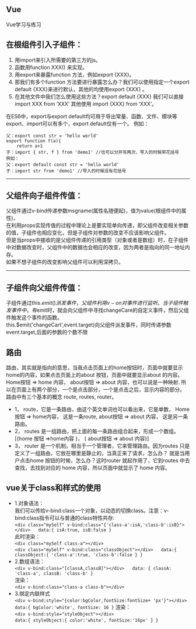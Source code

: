 ## Vue
Vue学习与练习
## 在根组件引入子组件：
1. 用import来引入所需要的第三方的js。 
2. 函数用function XXX() 来实现。 
3. 用export来暴露function 方法，例如export {XXX}。 
4. 那我们有多个function 方法要进行暴露怎么办？我们可以使用指定一个export default {XXX}来进行默认，其他的均使用export {XXX} 。 
5. 在其他文件中我们怎么使用这些方法？export default {XXX} 我们可以直接 import XXX from ‘XXX’ 
其他使用  import {XXX} from ‘XXX’。

在ES6中，export与export default均可用于导出常量、函数、文件、模块等
export、import可以有多个，export default仅有一个。
例如：
```
父：export const str = 'hello world'
export function f(a){
    return a+1
子：import { str, f } from 'demo1' //也可以分开写两次，导入的时候带花括号
例如：
父：export default const str = 'hello world'
子：import str from 'demo1' //导入的时候没有花括号
```
***************************************************
## 父组件向子组件传值：
父组件通过v-bind传递参数msgname(属性名随便起)，值为value(根组件中的属性)，  
在利用props实现传值的过程中理论上是要实现单向传递，即父组件改变相关参数的值，子组件也相应变化，但是子组件对参数的改变不应该影响父组件。  
但是当props中接收的是父组件传递的引用类型（对象或者是数组）时，在子组件中对数据改变时，父组件中的数据也会相应的改变，因为两者是指向的同一地址内存。  
如果不想子组件的改变影响父组件可以利用深拷贝。  
***********************************************************
## 子组件向父组件传值：
子组件通过this.$emit()派发事件，父组件利用v-on对事件进行监听。  
当子组件触发事件中，有$emit时，就会向父组件中寻找changeCare的自定义事件，然后父组件触发这个事件的函数。  
 this.$emit('changeCart',event.target)向父组件派发事件，同时传递参数event.target,后面的参数的个数不限  
## 路由
路由，其实就是指向的意思，当我点击页面上的home按钮时，页面中就要显示home的内容，如果点击页面上的about 按钮，页面中就要显示about 的内容。Home按钮  => home 内容， about按钮 => about 内容，也可以说是一种映射. 所以在页面上有两个部分，一个是点击部分，一个是点击之后，显示内容的部分。   
路由中有三个基本的概念 route, routes, router。  
+ 1， route，它是一条路由，由这个英文单词也可以看出来，它是单数， Home按钮  => home内容， 这是一条route,  about按钮 => about 内容， 这是另一条路由。    
+ 2， routes 是一组路由，把上面的每一条路由组合起来，形成一个数组。[{home 按钮 =>home内容 }， { about按钮 => about 内容}]    
+ 3， router 是一个机制，相当于一个管理者，它来管理路由。因为routes 只是定义了一组路由，它放在哪里是静止的，当真正来了请求，怎么办？ 就是当用户点击home 按钮的时候，怎么办？这时router 就起作用了，它到routes 中去查找，去找到对应的 home 内容，所以页面中就显示了 home 内容。    
## vue关于class和样式的使用
+ 1.对象语法：  
  我们可以传给v-bind:class一个对象，以动态的切换class。注意：v-bind:class指令可以与普通的class特性共存:    
`<div class="mySelf" v-bind:class="{'class-a':isA,'class-b':isB}"></div>  
data:{
   isA:true,
   isB:false
}`    
此时渲染：  
`<div class="mySelf class-a"></div>`    
`<div class="mySelf" v-bind:class="classObject"></div>  
data:{
    classObject:{
      'class-a':true,
      'class-b':false
    }
}`  
+ 2.数组语法：  
`<div v-bind:class="[classA,classB]"></div>  
data: {
 classA: 'class-a',
 classB: 'class-b'
}`  
渲染：  
`<div v-bind:class="class-a class-b"></div>`  
+ 3.绑定内联样式  
`<div v-bind:style="{color:bgColor,fontSize:fontSize+ 'px'}"></div>  
data:{
  bgColor:'white',
  fontSize: 16
}`
渲染：    
`<div v-bind:style="styleObject"></div>`  
`data:{
  styleObject:{
    color:'white',
    fontSize:'16px'
  }
}`
